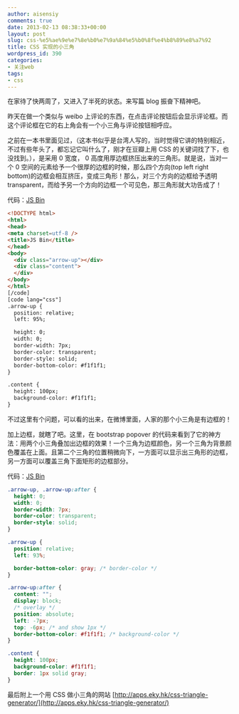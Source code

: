 ```yaml
---
author: aisensiy
comments: true
date: 2013-02-13 08:38:33+00:00
layout: post
slug: css-%e5%ae%9e%e7%8e%b0%e7%9a%84%e5%b0%8f%e4%b8%89%e8%a7%92
title: CSS 实现的小三角
wordpress_id: 390
categories:
- 关注web
tags:
- css
---
```


在家待了快两周了，又进入了半死的状态。来写篇 blog 振奋下精神吧。

昨天在做一个类似与 weibo 上评论的东西，在点击评论按钮后会显示评论框。而这个评论框在它的右上角会有一个小三角与评论按钮相呼应。

之前在一本书里面见过，（这本书似乎是台湾人写的，当时觉得它讲的特别相近，不过有些年头了，都忘记它叫什么了，刚才在豆瓣上用 CSS 的关键词找了下，也没找到。），是采用 0 宽度， 0 高度用厚边框挤压出来的三角形。就是说，当对一个 0 空间的元素给予一个很厚的边框的时候，那么四个方向(top left right bottom)的边框会相互挤压，变成三角形！那么，对三个方向的边框给予透明 transparent，而给予另一个方向的边框一个可见色，那三角形就大功告成了！<!-- more -->

代码：[JS Bin](http://jsbin.com/opahum/5/edit)

```html
<!DOCTYPE html>
<html>
<head>
<meta charset=utf-8 />
<title>JS Bin</title>
</head>
<body>
  <div class="arrow-up"></div>
  <div class="content">
  </div>
</body>
</html>
[/code]
[code lang="css"]
.arrow-up {
  position: relative;
  left: 95%;

  height: 0;
  width: 0;
  border-width: 7px;
  border-color: transparent;
  border-style: solid;
  border-bottom-color: #f1f1f1;
}

.content {
  height: 100px;
  background-color: #f1f1f1;
}
```

不过这里有个问题，可以看的出来，在微博里面，人家的那个小三角是有边框的！

加上边框，就瞎了吧。这里，在 bootstrap popover 的代码来看到了它的神方法：用两个小三角叠加出边框的效果！一个三角为边框颜色，另一个三角为背景颜色覆盖在上面。且第二个三角的位置稍微向下，一方面可以显示出三角形的边框，另一方面可以覆盖三角下面矩形的边框部分。

代码：[JS Bin](http://jsbin.com/opahum/4/edit)

```css
.arrow-up, .arrow-up:after {
  height: 0;
  width: 0;
  border-width: 7px;
  border-color: transparent;
  border-style: solid;
}

.arrow-up {
  position: relative;
  left: 93%;

  border-bottom-color: gray; /* border-color */
}

.arrow-up:after {
  content: "";
  display: block;
  /* overlay */
  position: absolute;
  left: -7px;
  top: -6px; /* and show 1px */
  border-bottom-color: #f1f1f1; /* background-color */
}

.content {
  height: 100px;
  background-color: #f1f1f1;
  border: 1px solid gray;
}
```


最后附上一个用 CSS 做小三角的网站 [http://apps.eky.hk/css-triangle-generator/](http://apps.eky.hk/css-triangle-generator/)
